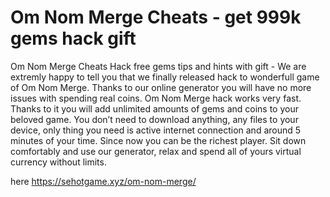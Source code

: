 # Om Nom Merge Cheats - get 999k gems hack gift

Om Nom Merge Cheats Hack free gems tips and hints with gift - We are extremly happy to tell you that we finally released hack to wonderfull game of Om Nom Merge. Thanks to our online generator you will have no more issues with spending real coins.
Om Nom Merge hack works very fast. Thanks to it you will add unlimited amounts of gems and coins to your beloved game.
You don’t need to download anything, any files to your device, only thing you need is active internet connection and around 5 minutes of your time. Since now you can be the richest player.
Sit down comfortably and use our generator, relax and spend all of yours virtual currency without limits.

here https://sehotgame.xyz/om-nom-merge/
